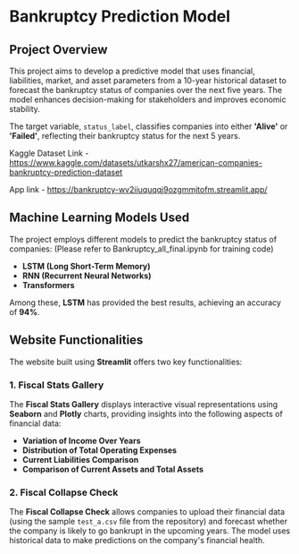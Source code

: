 # Bankruptcy Prediction Model

## Project Overview

This project aims to develop a predictive model that uses financial, liabilities, market, and asset parameters from a 10-year historical dataset to forecast the bankruptcy status of companies over the next five years. The model enhances decision-making for stakeholders and improves economic stability.

The target variable, `status_label`, classifies companies into either **'Alive'** or **'Failed'**, reflecting their bankruptcy status for the next 5 years.

Kaggle Dataset Link - https://www.kaggle.com/datasets/utkarshx27/american-companies-bankruptcy-prediction-dataset

App link - https://bankruptcy-wv2iiuquqqj9ozgmmjtofm.streamlit.app/

## Machine Learning Models Used

The project employs different models to predict the bankruptcy status of companies:
(Please refer to Bankruptcy_all_final.ipynb for training code)

- **LSTM (Long Short-Term Memory)**
- **RNN (Recurrent Neural Networks)**
- **Transformers**

Among these, **LSTM** has provided the best results, achieving an accuracy of **94%**.

## Website Functionalities

The website built using **Streamlit** offers two key functionalities:

### 1. **Fiscal Stats Gallery**
The **Fiscal Stats Gallery** displays interactive visual representations using **Seaborn** and **Plotly** charts, providing insights into the following aspects of financial data:
- **Variation of Income Over Years**
- **Distribution of Total Operating Expenses**
- **Current Liabilities Comparison**
- **Comparison of Current Assets and Total Assets**

### 2. **Fiscal Collapse Check**
The **Fiscal Collapse Check** allows companies to upload their financial data (using the sample `test_a.csv` file from the repository) and forecast whether the company is likely to go bankrupt in the upcoming years. The model uses historical data to make predictions on the company's financial health.


